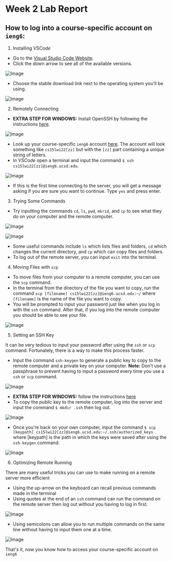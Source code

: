 # Week 2 Lab Report

## How to log into a course-specific account on `ieng6`:

1. Installing *VSCode*
* Go to the [Visual Studio Code Website](https://code.visualstudio.com/).
* Click the down arrow to see all of the available versions.

![Image](Screenshot1.png)

* Choose the stable download link next to the operating system you'll be using.

![Image](Screenshot2.png)

2. Remotely Connecting
* **EXTRA STEP FOR WINDOWS:** Install OpenSSH by following the instructions [here](https://docs.microsoft.com/en-us/windows-server/administration/openssh/openssh_install_firstuse).

![Image](Screenshot3.png)

* Look up your course-specific `ieng6` account [here](https://sdacs.ucsd.edu/~icc/index.php). The account will look something like `cs15lwi22[zz]` but with the `[zz]` part containing a unique string of letters.
* In *VSCode* open a terminal and input the command `$ ssh cs15lwi22[zz]@ieng6.ucsd.edu`.

![Image](Screenshot4.png)

* If this is the first time connecting to the server, you will get a message asking if you are sure you want to continue. Type `yes` and press enter.
3. Trying Some Commands
* Try inputting the commands `cd`, `ls`, `pwd`, `mkrid`, and `cp` to see what they do on your computer and the remote computer.

![Image](Screenshot9.png)

![Image](Screenshot10.png)

* Some useful commands include `ls` which lists files and folders, `cd` which changes the current directory, and `cp` which can copy files and folders.
* To log out of the remote server, you can input `exit` into the terminal.
4. Moving Files with `scp`
* To move files from your computer to a remote computer, you can use the `scp` command.
* In the terminal from the directory of the file you want to copy, run the command `scp [filename] cs15lwi22[zz]@ieng6.ucsd.edu:~/` where `[filename]` is the name of the file you want to copy.
* You will be prompted to input your password just like when you log in with the `ssh` command. After that, if you log into the remote computer you should be able to see your file.

![Image](Screenshot5.png)

5. Setting an SSH Key

It can be very tedious to input your password after using the `ssh` or `scp` command. Fortunately, there is a way to make this process faster.
* Input the command `ssh-keygen` to generate a public key to copy to the remote computer and a private key on your computer. **Note:** Don't use a passphrase to prevent having to input a password every time you use a `ssh` or `scp` command.

![Image](Screenshot6.png)

* **EXTRA STEP FOR WINDOWS:** follow the instructions [here](https://docs.microsoft.com/en-us/windows-server/administration/openssh/openssh_keymanagement#user-key-generation)
* To copy the *public* key to the remote computer, log into the server and input the command `$ mkdir .ssh` then log out.

![Image](Screenshot7.png)

* Once you're back on your own computer, input the command `$ scp [keypath] cs15lwi22[zz]@ieng6.ucsd.edu:~/.ssh/authorized_keys` where [keypath] is the path in which the keys were saved after using the `ssh-keygen` command.

![Image](Screenshot8.png)

6. Optimizing Remote Running

There are many useful tricks you can use to make running on a remote server more efficient

* Using the up-arrow on the keyboard can recall previous commands made in the terminal
* Using quotes at the end of an `ssh` command can run the command on the remote server then log out without you having to log in first.

![Image](Screenshot11.png)

* Using semicolons can allow you to run multiple commands on the same line without having to input them one at a time.

![Image](Screenshot12.png)

That's it, now you know how to access your course-specific account on `ieng6`